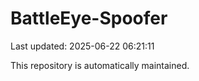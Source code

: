 # BattleEye-Spoofer

Last updated: 2025-06-22 06:21:11

This repository is automatically maintained.
